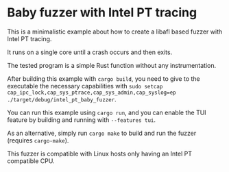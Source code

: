 # Baby fuzzer with Intel PT tracing

This is a minimalistic example about how to create a libafl based fuzzer with Intel PT tracing.

It runs on a single core until a crash occurs and then exits.

The tested program is a simple Rust function without any instrumentation.

After building this example with `cargo build`, you need to give to the executable the necessary capabilities with 
`sudo setcap cap_ipc_lock,cap_sys_ptrace,cap_sys_admin,cap_syslog=ep ./target/debug/intel_pt_baby_fuzzer`.

You can run this example using `cargo run`, and you can enable the TUI feature by building and running with 
`--features tui`.

As an alternative, simply run `cargo make` to build and run the fuzzer (requires `cargo-make`).

This fuzzer is compatible with Linux hosts only having an Intel PT compatible CPU.
